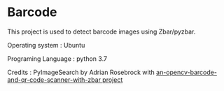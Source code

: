 # Barcode


This project is used to detect barcode images using Zbar/pyzbar.

Operating system : Ubuntu

Programing Language : python 3.7

Credits : PyImageSearch by  Adrian Rosebrock with [an-opencv-barcode-and-qr-code-scanner-with-zbar project](https://www.pyimagesearch.com/2018/05/21/an-opencv-barcode-and-qr-code-scanner-with-zbar/)
